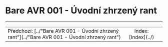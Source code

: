 # Bare AVR 001 - Úvodní zhrzený rant
---
<table><tr><td align="left">Předchozí: [../"Bare AVR 001 - Úvodní zhrzený rant"](../"Bare AVR 001 - Úvodní zhrzený rant") </td><td align="center">Index: [Index](../)</td><td align="right>Následující: [../"Bare AVR 001 - Úvodní zhrzený rant"](../"Bare AVR 001 - Úvodní zhrzený rant")</td></tr></table>
